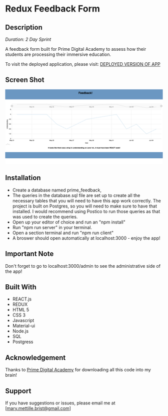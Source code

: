 # Redux Feedback Form

## Description

_Duration: 2 Day Sprint_

A feedback form built for Prime Digital Academy to assess how their students are processing their immersive education.

To visit the deployed application, please visit: [DEPLOYED VERSION OF APP](https://mmettille-feedback-form.herokuapp.com/#/)

## Screen Shot
![Image of a graph](./understanding-graph.png)

## Installation

- Create a database named prime_feedback,
- The queries in the database.sql file are set up to create all the necessary tables that you will need to have this app work correctly. The project is built on Postgres, so you will need to make sure to have that installed. I would recommend using Postico to run those queries as that was used to create the queries.
- Open up your editor of choice and run an "npm install"
- Run "npm run server" in your terminal.
- Open a section terminal and run "npm run client"
- A broswer should open automatically at localhost:3000 - enjoy the app!

## Important Note
Don't forget to go to localhost:3000/admin to see the administrative side of the app!

## Built With

- REACT.js
- REDUX
- HTML 5
- CSS 3
- Javascript
- Material-ui
- Node.js
- SQL
- Postgress

## Acknowledgement
Thanks to [Prime Digital Academy](www.primeacademy.io) for downloading all this code into my brain!

## Support
If you have suggestions or issues, please email me at [mary.mettille.brist@gmail.com]
